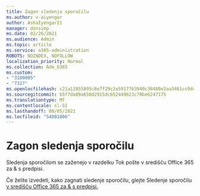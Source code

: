 ```yaml
---
title: Zagon sledenja sporočilu
ms.author: v-aiyengar
author: AshaIyengar21
manager: dansimp
ms.date: 02/26/2021
ms.audience: Admin
ms.topic: article
ms.service: o365-administration
ROBOTS: NOINDEX, NOFOLLOW
localization_priority: Normal
ms.collection: Adm_O365
ms.custom:
- "3100005"
- "7327"
ms.openlocfilehash: c21a12855895c8e7f29c2a5917763940c30489e2aa3461cc0dc99799b86c9a34
ms.sourcegitcommit: b5f7da89a650d2915dc652449623c78be6247175
ms.translationtype: MT
ms.contentlocale: sl-SI
ms.lasthandoff: 08/05/2021
ms.locfileid: "54081806"
---
```

# <a name="run-a-message-trace"></a>Zagon sledenja sporočilu

Sledenja sporočilom se zaženejo v razdelku Tok pošte v središču Office 365 za & s predpisi.

Če želite izvedeti, kako zagnati sledenje sporočilu, glejte Sledenje sporočilu [v središču Office 365 za & s predpisi.](https://go.microsoft.com/fwlink/?linkid=2103855)

